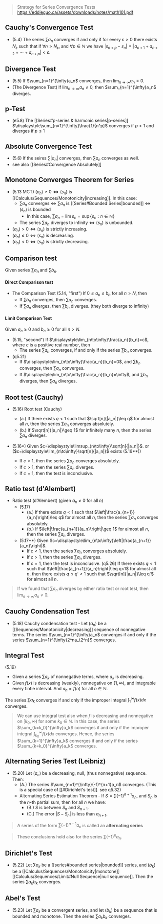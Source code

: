
> Strategy for Series Convergence Tests https://eddieguo.ca/assets/downloads/notes/math101.pdf
## Cauchy's Convergence Test

- (5.4) The series $\sum a_n$ converges if and only if for every $\varepsilon>0$ there exists $N_{\varepsilon}$ such that if $\forall n>N_{\varepsilon}$, and $\forall p \in \mathbb{N}$ we have $\left|s_{n+p}-s_{n}\right|=\left|a_{n+1}+a_{n+2}+\cdots+a_{n+p}\right|<\varepsilon$.

## Divergence Test

- (5.5) If $\sum_{n=1}^{\infty}a_n$ converges, then $\displaystyle\lim_{n\to\infty}a_n=0$.
- (The Divergence Test) If $\displaystyle\lim_{n\to\infty}a_n\neq0$, then $\sum_{n=1}^{\infty}a_n$ diverges.

## p-Test

- (e5.8) The [[Series#p-series & harmonic series|p-series]] $\displaystyle\sum_{n=1}^{\infty}\frac{1}{n^p}$ converges if $p>1$ and diverges if $p\leq1$
## Absolute Convergence Test

- (5.6) If the seires $\sum \left|a_n\right|$ converges, then $\sum a_n$ converges as well.
- see also [[Series#Convergence Absolutely]]

## Monotone Converges Theorem for Series  

- (5.13 MCT) $(a_n)\geq0\iff(s_n)$ is [[Calculus/Sequences/Monotonicity|increasing]]. In this case:
	-  $\sum a_n$ converges $\iff$ $\sum a_n$ is [[Series#Bounded Series|bounded]] $\iff$ $(s_n)$ is bounded
		- In this case, $\sum a_n=\lim{s_n}=\sup\{s_n:n\in\mathbb{N}\}$ 
	- The series $\sum a_n$ diverges to infinity $\iff$ $(s_n)$ is unbounded. 
- $(a_n)>0\iff(s_n)$ is strictly increasing.
- $(a_n)\leq0\iff(s_n)$ is decreasing.
- $(a_n)<0\iff(s_n)$ is strictly decreasing.

## Comparison test

Given series $\sum a_n$ and $\sum b_n$.
#### Direct Comparison test

- The Comparison Test (5.14, "first") If $0\leq a_n\leq b_n$ for all $n>N$, then
	- If $\sum b_n$ converges, then $\sum a_n$ converges.
	- If $\sum a_n$ diverges, then $\sum b_n$ diverges. (they both diverge to infinity)

#### Limit Comparison Test

Given $a_n\geq0$ and $b_n\geq0$ for all $n>N$.

- (5.15, "second") If $\displaystyle\lim_{n\to\infty}\frac{a_n}{b_n}=c$, where $c$ is a positive real number, then
	- The series $\sum a_n$ converges, if and only if the series $\sum b_n$ converges.
- (q5.21) 
	- If $\displaystyle\lim_{n\to\infty}\frac{a_n}{b_n}=0$, and $\sum b_n$ converges, then $\sum a_n$ converges.
	- If $\displaystyle\lim_{n\to\infty}\frac{a_n}{b_n}=\infty$, and $\sum b_n$ diverges, then $\sum a_n$ diverges.
## Root test (Cauchy)

- (5.16) Root test (Cauchy)
	- (a.) If there exists $q<1$ such that $\sqrt[n]{|a_n|}\leq q$ for almost all $n$, then the series $\sum a_n$ converges absolutely. 
	- (b.) If $\sqrt[n]{|a_n|}\geq 1$ for infinitely many $n$, then the series $\sum a_n$ diverges.

- (5.16*) Given $c=\displaystyle\limsup_{n\to\infty}\sqrt[n]{|a_n|}$. or ($c=\displaystyle\lim_{n\to\infty}\sqrt[n]{|a_n|}$ exists (5.16**))
	- If $c<1$, then the series $\sum a_n$ converges absolutely.
	- If $c>1$, then the series $\sum a_n$ diverges.
	- If $c=1$, then the test is inconclusive.

## Ratio test (d'Alembert)

- Ratio test (d'Alembert) (given $a_n\neq0$ for all $n$)
	- (5.17) 
		- (a.) If there exists $q<1$ such that $\left|\frac{a_{n+1}}{a_n}\right|\leq q$ for almost all $n$, then the series $\sum a_n$ converges absolutely.
		- (b.) If $\left|\frac{a_{n+1}}{a_n}\right|\geq 1$ for almost all $n$, then the series $\sum a_n$ diverges.
	- (5.17**) Given $c=\displaystyle\lim_{n\to\infty}\left|\frac{a_{n+1}}{a_n}\right|$.
		- If $c<1$, then the series $\sum a_n$ converges absolutely.
		- If $c>1$, then the series $\sum a_n$ diverges.
		- If $c=1$, then the test is inconclusive.
	(q5.26) If there exists $q<1$ such that $\left|\frac{a_{n+1}}{a_n}\right|\leq q<1$ for almost all $n$, then there exists $q\leq q'<1$ such that $\sqrt[n]{|a_n|}\leq q'$ for almost all $n$.

> If we found that $\sum a_n$ diverges by either ratio test or root test, then $\displaystyle\lim_{n\to\infty}a_n\neq0$.

## Cauchy Condensation Test

- (5.18) Cauchy condensation test - Let $(a_n)$ be a [[Sequences/Monotonicity|decreasing]] sequence of nonnegative terms. The series $\sum_{n=1}^{\infty}a_n$ converges if and only if the series $\sum_{n=1}^{\infty}2^na_{2^n}$ converges.

## Integral Test

(5.19) 

- Given a series $\sum a_k$ of nonnegative terms, where $a_k$ is decreasing. 
- Given $f(x)$ is decreasing (weakly), nonnegative on $[1,\infty)$, and integrable every fintie interval. And $a_n=f(n)$ for all $n\in\mathbb{N}$.

The series $\sum a_k$ converges if and only if the improper integral $\int_{1}^{\infty}f(x)dx$ converges.

> We can use integral test also when $f$ is decreasing and nonnegative on $[k_0,\infty)$ for some $k_0\in\mathbb{N}$. In this case, the series $\sum_{k=k_0}^{\infty}a_k$ converges if and only if the improper integral $\int_{k_0}^{\infty}f(x)dx$ converges. Hence, the series $\sum_{k=1}^{\infty}a_k$ converges if and only if the series $\sum_{k=k_0}^{\infty}a_k$ converges.

## Alternating Series Test (Leibniz)

- (5.20) Let $(a_n)$ be a decreasing, null, (thus nonnegative) sequence. Then:
	- (A.) The series $\sum_{n=1}^{\infty}(-1)^{n+1}a_n$ converges. (This is a special case of [[#Dirichlet's test]]. see q5.32)
	- Alternating Series Estimation Theorem - If $S=\sum (-1)^{n+1}a_n$, and $S_n$ is the $n$-th partial sum, then for all $n$ we have:
		- (B.) $S$ is between $S_n$ and $S_{n+1}$.
		- (C.) The error $|S-S_n|$ is less than $a_{n+1}$.

> A series of the form $\sum (-1)^{n+1}a_n$ is called an **alternating series**

> These conclusions hold also for the series $\sum (-1)^{n}a_n$.

## Dirichlet's Test

- (5.22) Let $\sum a_k$ be a [[series#bounded series|bounded]] series, and $(b_k)$ be a [[Calculus/Sequences/Monotonicity|monotone]] [[Calculus/Sequences/Limit#Null Sequence|null sequence]]. Then the series $\sum a_kb_k$ converges.

## Abel's Test

- (5.23) Let $\sum a_k$ be a convergent series, and let $(b_k)$ be a sequence that is bounded and monotone. Then the series $\sum a_kb_k$ converges.
